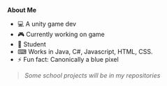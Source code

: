 **About Me**
- 💻 A unity game dev
- 🎮 Currently working on game
- 🏫 Student
- ⌨ Works in Java, C#, Javascript, HTML, CSS.
- ⚡ Fun fact: Canonically a blue pixel

>*Some school projects will be in my repositories*
